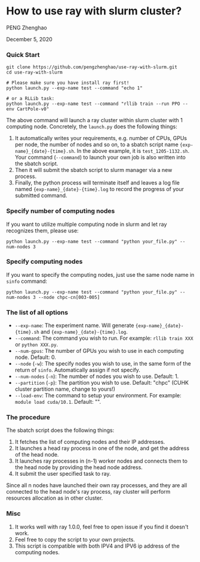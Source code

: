 # How to use ray with slurm cluster?

PENG Zhenghao

December 5, 2020

### Quick Start

```
git clone https://github.com/pengzhenghao/use-ray-with-slurm.git
cd use-ray-with-slurm

# Please make sure you have install ray first!
python launch.py --exp-name test --command "echo 1"

# or a RLLib task:
python launch.py --exp-name test --command "rllib train --run PPO --env CartPole-v0"
```

The above command will launch a ray cluster within slurm cluster with 1 computing node. 
Concretely, the `launch.py` does the following things:

1. It automatically writes your requirements, e.g. number of CPUs, GPUs per node, the number of nodes and so on, 
to a sbatch script name `{exp-name}_{date}-{time}.sh`. In the above example, it is `test_1205-1132.sh`. 
Your command (`--command`) to launch your own job is also written into the sbatch script.
2. Then it will submit the sbatch script to slurm manager via a new process.
3. Finally, the python process will terminate itself and leaves a log file named `{exp-name}_{date}-{time}.log` 
to record the progress of your submitted command.


### Specify number of computing nodes

If you want to utilize multiple computing node in slurm and let ray recognizes them, please use:

```
python launch.py --exp-name test --command "python your_file.py" --num-nodes 3
```

### Specify computing nodes

If you want to specify the computing nodes, just use the same node name in `sinfo` command:

```
python launch.py --exp-name test --command "python your_file.py" --num-nodes 3 --node chpc-cn[003-005]
```

### The list of all options

* `--exp-name`: The experiment name. Will generate `{exp-name}_{date}-{time}.sh` and  `{exp-name}_{date}-{time}.log`.
* `--command`: The command you wish to run. For example: `rllib train XXX` or `python XXX.py`. 
* `--num-gpus`: The number of GPUs you wish to use in each computing node. Default: 0.
* `--node` (`-w`): The specify nodes you wish to use, in the same form of the return of `sinfo`. Automatically assign if not specify.
* `--num-nodes` (`-n`): The number of nodes you wish to use. Default: 1.
* `--partition` (`-p`): The partition you wish to use. Default: "chpc" (CUHK cluster partition name, change to yours!)
* `--load-env`: The command to setup your environment. For example: `module load cuda/10.1`. Default: "".


### The procedure

The sbatch script does the following things:

1. It fetches the list of computing nodes and their IP addresses.
2. It launches a head ray process in one of the node, and get the address of the head node.
3. It launches ray processes in (n-1) worker nodes and connects them to the head node by providing the head node address.
4. It submit the user specified task to ray.

Since all n nodes have launched their own ray processes, and they are all connected to the head node's ray process, 
ray cluster will perform resources allocation as in other cluster.

### Misc

1. It works well with ray 1.0.0, feel free to open issue if you find it doesn't work.
2. Feel free to copy the script to your own projects.
3. This script is compatible with both IPV4 and IPV6 ip address of the computing nodes.